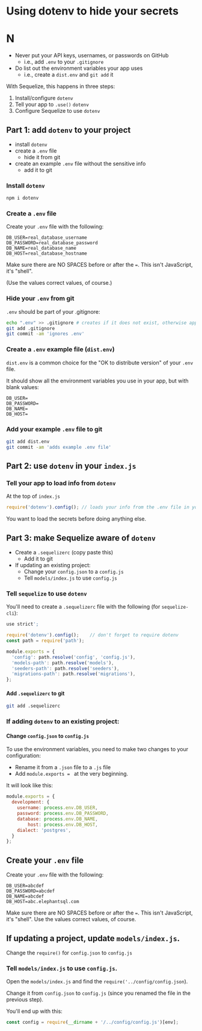# Using dotenv to hide your secrets
# N

- Never put your API keys, usernames, or passwords on GitHub
  - i.e., add `.env` to your `.gitignore`
- Do list out the environment variables your app uses
  - i.e., create a `dist.env` and `git add` it

With Sequelize, this happens in three steps:

1. Install/configure `dotenv`
2. Tell your app to `.use()` `dotenv`
3. Configure Sequelize to use `dotenv`


## Part 1: add `dotenv` to your project

- install `dotenv`
- create a `.env` file
  - hide it from git
- create an example `.env` file without the sensitive info
  - add it to git

### Install `dotenv`

```sh
npm i dotenv
```

### Create a `.env` file

Create your `.env` file with the following:

```
DB_USER=real_database_username
DB_PASSWORD=real_database_password
DB_NAME=real_database_name
DB_HOST=real_database_hostname
```

Make sure there are NO SPACES before or after the `=`.
This isn't JavaScript, it's "shell".

(Use the values correct values, of course.)

### Hide your `.env` from git

`.env` should be part of your .gitignore:

```sh
echo ".env" >> .gitignore # creates if it does not exist, otherwise appends!
git add .gitignore
git commit -am 'ignores .env'
```

### Create a `.env` example file (`dist.env`)

`dist.env` is a common choice for the "OK to distribute version" of your `.env` file.

It should show all the environment variables you use in your app, but with blank values:

```
DB_USER=
DB_PASSWORD=
DB_NAME=
DB_HOST=
```

### Add your example `.env` file to git


```sh
git add dist.env
git commit -am 'adds example .env file'
```


## Part 2: use `dotenv` in your `index.js`

### Tell your app to load info from `dotenv`

At the top of `index.js`

```js
require('dotenv').config(); // loads your info from the .env file in your project
```

You want to load the secrets before doing anything else.


## Part 3: make Sequelize aware of `dotenv`

- Create a `.sequelizerc` (copy paste this)
  - Add it to git
- If updating an existing project:
  - Change your `config.json` to a `config.js`
  - Tell `models/index.js` to use `config.js`

### Tell `sequelize` to use `dotenv`

You'll need to create a `.sequelizerc` file with the following (for `sequelize-cli`):

```js
use strict';

require('dotenv').config();    // don't forget to require dotenv
const path = require('path');

module.exports = {
  'config': path.resolve('config', 'config.js'),
  'models-path': path.resolve('models'),
  'seeders-path': path.resolve('seeders'),
  'migrations-path': path.resolve('migrations'),
};
```

#### Add `.sequelizerc` to git

```sh
git add .sequelizerc
```

### If adding `dotenv` to an existing project:

#### Change `config.json` to `config.js` 

To use the environment variables, you need to make two changes to your configuration:

- Rename it from a `.json` file to a `.js` file
- Add `module.exports = ` at the very beginning.

It will look like this:

```js
module.exports = {
  development: {
    username: process.env.DB_USER,
    password: process.env.DB_PASSWORD,
    database: process.env.DB_NAME,
        host: process.env.DB_HOST,
    dialect: 'postgres',
  }
};
```

## Create your `.env` file

Create your `.env` file with the following:

```
DB_USER=abcdef
DB_PASSWORD=abcdef
DB_NAME=abcdef
DB_HOST=abc.elephantsql.com
```
Make sure there are NO SPACES before or after the `=`.
This isn't JavaScript, it's "shell".
Use the values correct values, of course. 


## If updating a project, update `models/index.js`.

Change the `require()` for `config.json` to `config.js`

### Tell `models/index.js` to use `config.js`.

Open the `models/index.js` and find the `require('../config/config.json`). 

Change it from `config.json` to `config.js` (since you renamed the file in the previous step).

You'll end up with this:

```js
const config = require(__dirname + '/../config/config.js')[env];
```

